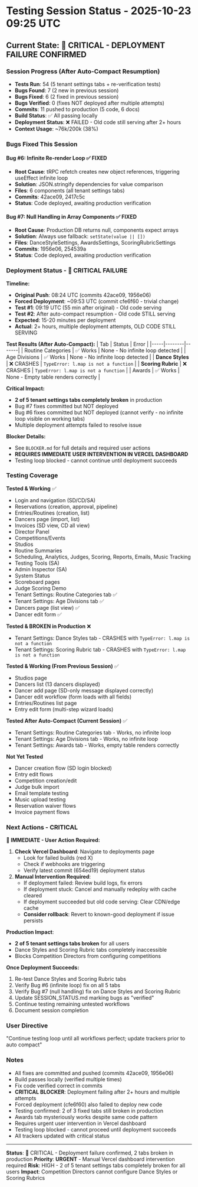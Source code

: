 # Testing Session Status - 2025-10-23 09:25 UTC

## Current State: 🚨 CRITICAL - DEPLOYMENT FAILURE CONFIRMED

### Session Progress (After Auto-Compact Resumption)
- **Tests Run**: 54 (5 tenant settings tabs + re-verification tests)
- **Bugs Found**: 7 (2 new in previous session)
- **Bugs Fixed**: 6 (2 fixed in previous session)
- **Bugs Verified**: 0 (fixes NOT deployed after multiple attempts)
- **Commits**: 11 pushed to production (5 code, 6 docs)
- **Build Status**: ✅ All passing locally
- **Deployment Status**: ❌ FAILED - Old code still serving after 2+ hours
- **Context Usage**: ~76k/200k (38%)

### Bugs Fixed This Session

#### Bug #6: Infinite Re-render Loop ✅ FIXED
- **Root Cause**: tRPC refetch creates new object references, triggering useEffect infinite loop
- **Solution**: JSON.stringify dependencies for value comparison
- **Files**: 6 components (all tenant settings tabs)
- **Commits**: 42ace09, 2417c5c
- **Status**: Code deployed, awaiting production verification

#### Bug #7: Null Handling in Array Components ✅ FIXED
- **Root Cause**: Production DB returns null, components expect arrays
- **Solution**: Always use fallback: `setState(value || [])`
- **Files**: DanceStyleSettings, AwardsSettings, ScoringRubricSettings
- **Commits**: 1956e06, 254539a
- **Status**: Code deployed, awaiting production verification

### Deployment Status - 🚨 CRITICAL FAILURE

**Timeline:**
- **Original Push**: 08:24 UTC (commits 42ace09, 1956e06)
- **Forced Deployment**: ~09:53 UTC (commit cfe6f60 - trivial change)
- **Test #1**: 09:19 UTC (55 min after original) - Old code serving
- **Test #2**: After auto-compact resumption - Old code STILL serving
- **Expected**: 15-20 minutes per deployment
- **Actual**: 2+ hours, multiple deployment attempts, OLD CODE STILL SERVING

**Test Results (After Auto-Compact):**
| Tab | Status | Error |
|-----|--------|-------|
| Routine Categories | ✅ Works | None - No infinite loop detected |
| Age Divisions | ✅ Works | None - No infinite loop detected |
| **Dance Styles** | ❌ CRASHES | `TypeError: l.map is not a function` |
| **Scoring Rubric** | ❌ CRASHES | `TypeError: l.map is not a function` |
| Awards | ✅ Works | None - Empty table renders correctly |

**Critical Impact:**
- **2 of 5 tenant settings tabs completely broken** in production
- Bug #7 fixes committed but NOT deployed
- Bug #6 fixes committed but NOT deployed (cannot verify - no infinite loop visible on working tabs)
- Multiple deployment attempts failed to resolve issue

**Blocker Details:**
- See `BLOCKER.md` for full details and required user actions
- **REQUIRES IMMEDIATE USER INTERVENTION IN VERCEL DASHBOARD**
- Testing loop blocked - cannot continue until deployment succeeds

### Testing Coverage

**Tested & Working** ✅
- Login and navigation (SD/CD/SA)
- Reservations (creation, approval, pipeline)
- Entries/Routines (creation, list)
- Dancers page (import, list)
- Invoices (SD view, CD all view)
- Director Panel
- Competitions/Events
- Studios
- Routine Summaries
- Scheduling, Analytics, Judges, Scoring, Reports, Emails, Music Tracking
- Testing Tools (SA)
- Admin Inspector (SA)
- System Status
- Scoreboard pages
- Judge Scoring Demo
- Tenant Settings: Routine Categories tab ✅
- Tenant Settings: Age Divisions tab ✅
- Dancers page (list view) ✅
- Dancer edit form ✅

**Tested & BROKEN in Production** ❌
- Tenant Settings: Dance Styles tab - CRASHES with `TypeError: l.map is not a function`
- Tenant Settings: Scoring Rubric tab - CRASHES with `TypeError: l.map is not a function`

**Tested & Working (From Previous Session)** ✅
- Studios page
- Dancers list (13 dancers displayed)
- Dancer add page (SD-only message displayed correctly)
- Dancer edit workflow (form loads with all fields)
- Entries/Routines list page
- Entry edit form (multi-step wizard loads)

**Tested After Auto-Compact (Current Session)** ✅
- Tenant Settings: Routine Categories tab - Works, no infinite loop
- Tenant Settings: Age Divisions tab - Works, no infinite loop
- Tenant Settings: Awards tab - Works, empty table renders correctly

**Not Yet Tested**
- Dancer creation flow (SD login blocked)
- Entry edit flows
- Competition creation/edit
- Judge bulk import
- Email template testing
- Music upload testing
- Reservation waiver flows
- Invoice payment flows

### Next Actions - CRITICAL

**🚨 IMMEDIATE - User Action Required:**
1. **Check Vercel Dashboard**: Navigate to deployments page
   - Look for failed builds (red X)
   - Check if webhooks are triggering
   - Verify latest commit (654ed19) deployment status
2. **Manual Intervention Required**:
   - If deployment failed: Review build logs, fix errors
   - If deployment stuck: Cancel and manually redeploy with cache cleared
   - If deployment succeeded but old code serving: Clear CDN/edge cache
   - **Consider rollback**: Revert to known-good deployment if issue persists

**Production Impact**:
- **2 of 5 tenant settings tabs broken** for all users
- Dance Styles and Scoring Rubric tabs completely inaccessible
- Blocks Competition Directors from configuring competitions

**Once Deployment Succeeds:**
1. Re-test Dance Styles and Scoring Rubric tabs
2. Verify Bug #6 (infinite loop) fix on all 5 tabs
3. Verify Bug #7 (null handling) fix on Dance Styles and Scoring Rubric
4. Update SESSION_STATUS.md marking bugs as "verified"
5. Continue testing remaining untested workflows
6. Document session completion

### User Directive
"Continue testing loop until all workflows perfect; update trackers prior to auto compact"

### Notes
- All fixes are committed and pushed (commits 42ace09, 1956e06)
- Build passes locally (verified multiple times)
- Fix code verified correct in commits
- **CRITICAL BLOCKER**: Deployment failing after 2+ hours and multiple attempts
- Forced deployment (cfe6f60) also failed to deploy new code
- Testing confirmed: 2 of 3 fixed tabs still broken in production
- Awards tab mysteriously works despite same code pattern
- Requires urgent user intervention in Vercel dashboard
- Testing loop blocked - cannot proceed until deployment succeeds
- All trackers updated with critical status

---

**Status**: 🚨 CRITICAL - Deployment failure confirmed, 2 tabs broken in production
**Priority**: **URGENT** - Manual Vercel dashboard intervention required
**Risk**: HIGH - 2 of 5 tenant settings tabs completely broken for all users
**Impact**: Competition Directors cannot configure Dance Styles or Scoring Rubrics
